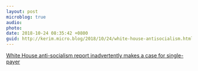 ```yaml
---
layout: post
microblog: true
audio: 
photo: 
date: 2018-10-24 08:35:42 +0800
guid: http://kerim.micro.blog/2018/10/24/white-house-antisocialism.html
---
```

[White House anti-socialism report inadvertently makes a case for single-payer](https://www.vox.com/policy-and-politics/2018/10/23/18014026/trump-socialism-single-payer?fbclid=IwAR13Z2d3tKAelkBmfui7GYM9bwryV3biWbHIU_eGhYPKboLqKxe2pNhrl6o)
